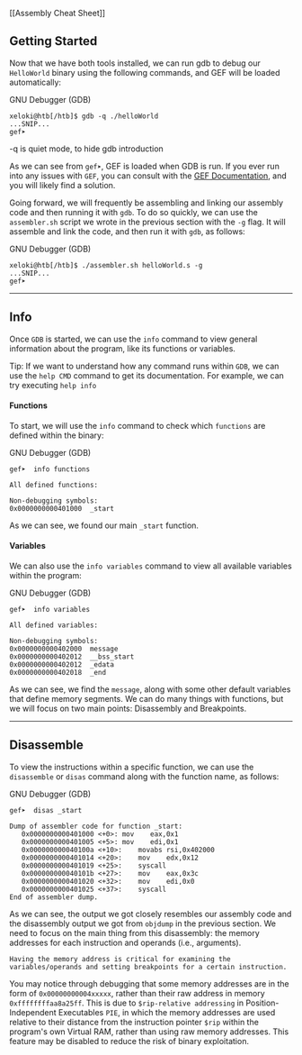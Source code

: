 [[Assembly Cheat Sheet]]

## Getting Started

Now that we have both tools installed, we can run gdb to debug our `HelloWorld` binary using the following commands, and GEF will be loaded automatically:

GNU Debugger (GDB)

```shell-session
xeloki@htb[/htb]$ gdb -q ./helloWorld
...SNIP...
gef➤
```
-q is quiet mode, to hide gdb introduction

As we can see from `gef➤`, GEF is loaded when GDB is run. If you ever run into any issues with `GEF`, you can consult with the [GEF Documentation](https://hugsy.github.io/gef/), and you will likely find a solution.

Going forward, we will frequently be assembling and linking our assembly code and then running it with `gdb`. To do so quickly, we can use the `assembler.sh` script we wrote in the previous section with the `-g` flag. It will assemble and link the code, and then run it with `gdb`, as follows:

GNU Debugger (GDB)

```shell-session
xeloki@htb[/htb]$ ./assembler.sh helloWorld.s -g
...SNIP...
gef➤
```

---

## Info

Once `GDB` is started, we can use the `info` command to view general information about the program, like its functions or variables.

Tip: If we want to understand how any command runs within `GDB`, we can use the `help CMD` command to get its documentation. For example, we can try executing `help info`

#### Functions

To start, we will use the `info` command to check which `functions` are defined within the binary:

GNU Debugger (GDB)

```shell-session
gef➤  info functions

All defined functions:

Non-debugging symbols:
0x0000000000401000  _start
```

As we can see, we found our main `_start` function.

#### Variables

We can also use the `info variables` command to view all available variables within the program:

GNU Debugger (GDB)

```shell-session
gef➤  info variables

All defined variables:

Non-debugging symbols:
0x0000000000402000  message
0x0000000000402012  __bss_start
0x0000000000402012  _edata
0x0000000000402018  _end
```

As we can see, we find the `message`, along with some other default variables that define memory segments. We can do many things with functions, but we will focus on two main points: Disassembly and Breakpoints.

---

## Disassemble

To view the instructions within a specific function, we can use the `disassemble` or `disas` command along with the function name, as follows:

GNU Debugger (GDB)

```shell-session
gef➤  disas _start

Dump of assembler code for function _start:
   0x0000000000401000 <+0>:	mov    eax,0x1
   0x0000000000401005 <+5>:	mov    edi,0x1
   0x000000000040100a <+10>:	movabs rsi,0x402000
   0x0000000000401014 <+20>:	mov    edx,0x12
   0x0000000000401019 <+25>:	syscall
   0x000000000040101b <+27>:	mov    eax,0x3c
   0x0000000000401020 <+32>:	mov    edi,0x0
   0x0000000000401025 <+37>:	syscall
End of assembler dump.
```

As we can see, the output we got closely resembles our assembly code and the disassembly output we got from `objdump` in the previous section. We need to focus on the main thing from this disassembly: the memory addresses for each instruction and operands (i.e., arguments).

`Having the memory address is critical for examining the variables/operands and setting breakpoints for a certain instruction.`

You may notice through debugging that some memory addresses are in the form of `0x00000000004xxxxx`, rather than their raw address in memory `0xffffffffaa8a25ff`. This is due to `$rip-relative addressing` in Position-Independent Executables `PIE`, in which the memory addresses are used relative to their distance from the instruction pointer `$rip` within the program's own Virtual RAM, rather than using raw memory addresses. This feature may be disabled to reduce the risk of binary exploitation.